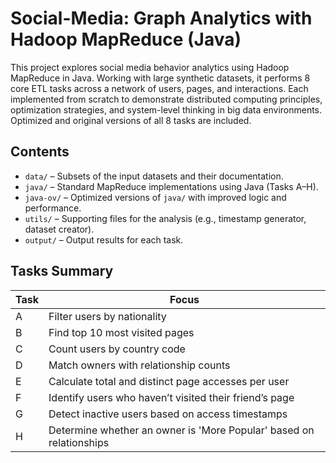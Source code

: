 # Social-Media: Graph Analytics with Hadoop MapReduce (Java)

This project explores social media behavior analytics using Hadoop MapReduce in Java. Working with large synthetic datasets, it performs 8 core ETL tasks across a network of users, pages, and interactions. Each implemented from scratch to demonstrate distributed computing principles, optimization strategies, and system-level thinking in big data environments. Optimized and original versions of all 8 tasks are included.

## Contents

- `data/` – Subsets of the input datasets and their documentation.
- `java/` – Standard MapReduce implementations using Java (Tasks A–H).
- `java-ov/` – Optimized versions of `java/` with improved logic and performance.
- `utils/` – Supporting files for the analysis (e.g., timestamp generator, dataset creator).
- `output/` – Output results for each task.

## Tasks Summary

| Task | Focus |
|------|-------|
| A | Filter users by nationality |
| B | Find top 10 most visited pages |
| C | Count users by country code |
| D | Match owners with relationship counts |
| E | Calculate total and distinct page accesses per user |
| F | Identify users who haven’t visited their friend’s page |
| G | Detect inactive users based on access timestamps |
| H | Determine whether an owner is 'More Popular' based on relationships |



